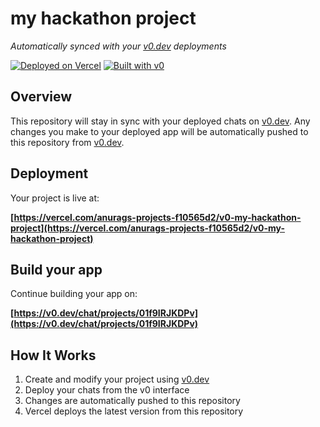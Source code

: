 # my hackathon project

*Automatically synced with your [v0.dev](https://v0.dev) deployments*

[![Deployed on Vercel](https://img.shields.io/badge/Deployed%20on-Vercel-black?style=for-the-badge&logo=vercel)](https://vercel.com/anurags-projects-f10565d2/v0-my-hackathon-project)
[![Built with v0](https://img.shields.io/badge/Built%20with-v0.dev-black?style=for-the-badge)](https://v0.dev/chat/projects/01f9IRJKDPv)

## Overview

This repository will stay in sync with your deployed chats on [v0.dev](https://v0.dev).
Any changes you make to your deployed app will be automatically pushed to this repository from [v0.dev](https://v0.dev).

## Deployment

Your project is live at:

**[https://vercel.com/anurags-projects-f10565d2/v0-my-hackathon-project](https://vercel.com/anurags-projects-f10565d2/v0-my-hackathon-project)**

## Build your app

Continue building your app on:

**[https://v0.dev/chat/projects/01f9IRJKDPv](https://v0.dev/chat/projects/01f9IRJKDPv)**

## How It Works

1. Create and modify your project using [v0.dev](https://v0.dev)
2. Deploy your chats from the v0 interface
3. Changes are automatically pushed to this repository
4. Vercel deploys the latest version from this repository